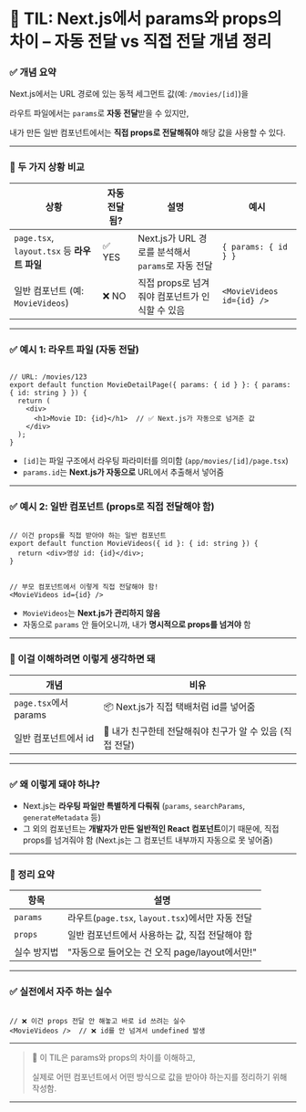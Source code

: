 📌 TIL: Next.js에서 params와 props의 차이 – 자동 전달 vs 직접 전달 개념 정리
===

### ✅ 개념 요약

Next.js에서는 URL 경로에 있는 동적 세그먼트 값(예: `/movies/[id]`)을

라우트 파일에서는 `params`로 **자동 전달**받을 수 있지만,

내가 만든 일반 컴포넌트에서는 **직접 props로 전달해줘야** 해당 값을 사용할 수 있다.

---

### 🧩 두 가지 상황 비교

| 상황 | 자동 전달됨? | 설명 | 예시 |
| --- | --- | --- | --- |
| `page.tsx`, `layout.tsx` 등 **라우트 파일** | ✅ YES | Next.js가 URL 경로를 분석해서 `params`로 자동 전달 | `{ params: { id } }` |
| 일반 컴포넌트 (예: `MovieVideos`) | ❌ NO | 직접 props로 넘겨줘야 컴포넌트가 인식할 수 있음 | `<MovieVideos id={id} />` |

---

### ✅ 예시 1: 라우트 파일 (자동 전달)

```tsx

// URL: /movies/123
export default function MovieDetailPage({ params: { id } }: { params: { id: string } }) {
  return (
    <div>
      <h1>Movie ID: {id}</h1>  // ✅ Next.js가 자동으로 넘겨준 값
    </div>
  );
}

```

- `[id]`는 파일 구조에서 라우팅 파라미터를 의미함 (`app/movies/[id]/page.tsx`)
- `params.id`는 **Next.js가 자동으로** URL에서 추출해서 넣어줌

---

### ✅ 예시 2: 일반 컴포넌트 (props로 직접 전달해야 함)

```tsx

// 이건 props를 직접 받아야 하는 일반 컴포넌트
export default function MovieVideos({ id }: { id: string }) {
  return <div>영상 id: {id}</div>;
}

```

```tsx

// 부모 컴포넌트에서 이렇게 직접 전달해야 함!
<MovieVideos id={id} />

```

- `MovieVideos`는 **Next.js가 관리하지 않음**
- 자동으로 `params` 안 들어오니까, 내가 **명시적으로 props를 넘겨야** 함

---

### 🧠 이걸 이해하려면 이렇게 생각하면 돼

| 개념 | 비유 |
| --- | --- |
| `page.tsx`에서 params | 📦 Next.js가 직접 택배처럼 id를 넣어줌 |
| 일반 컴포넌트에서 id | 🙋 내가 친구한테 전달해줘야 친구가 알 수 있음 (직접 전달) |

---

### ✅ 왜 이렇게 돼야 하냐?

- Next.js는 **라우팅 파일만 특별하게 다뤄줘** (`params`, `searchParams`, `generateMetadata` 등)
- 그 외의 컴포넌트는 **개발자가 만든 일반적인 React 컴포넌트**이기 때문에,
직접 props를 넘겨줘야 함 (Next.js는 그 컴포넌트 내부까지 자동으로 못 넣어줌)

---

### 🔁 정리 요약

| 항목 | 설명 |
| --- | --- |
| `params` | 라우트(`page.tsx`, `layout.tsx`)에서만 자동 전달 |
| `props` | 일반 컴포넌트에서 사용하는 값, 직접 전달해야 함 |
| 실수 방지법 | "자동으로 들어오는 건 오직 page/layout에서만!" |

---

### ✅ 실전에서 자주 하는 실수

```tsx

// ❌ 이건 props 전달 안 해놓고 바로 id 쓰려는 실수
<MovieVideos />  // ❌ id를 안 넘겨서 undefined 발생

```

---

> 📘 이 TIL은 params와 props의 차이를 이해하고,
> 
> 
> 실제로 어떤 컴포넌트에서 어떤 방식으로 값을 받아야 하는지를 정리하기 위해 작성함.
> 

---